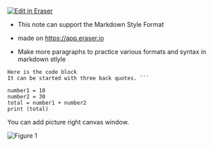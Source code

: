 [![Edit in Eraser](https://firebasestorage.googleapis.com/v0/b/second-petal-295822.appspot.com/o/images%2Fgithub%2FOpen%20in%20Eraser.svg?alt=media&token=968381c8-a7e7-472a-8ed6-4a6626da5501)](https://app.eraser.io/workspace/S0nmx2Ov0htcrDdH9oaP)
- This note can support the Markdown Style Format
- made on https://app.eraser.io


- Make more paragraphs to practice various formats and syntax in markdown stlyle


```
Here is the code block
It can be started with three back quotes. ```

number1 = 10
number2 = 30
total = number1 + number2
print (total) 
```


You can add picture right canvas window.

![Figure 1](https://eraser.imgix.net/workspaces/S0nmx2Ov0htcrDdH9oaP/rVqXphEf3ng8z2YYHXgl4aXiSEK2/---figure---H5Xx0uEvU6SpF2A6IYbYAA.svg?ixlib=js-3.7.0 "Figure 1")




<!--- Eraser file: https://app.eraser.io/workspace/S0nmx2Ov0htcrDdH9oaP --->